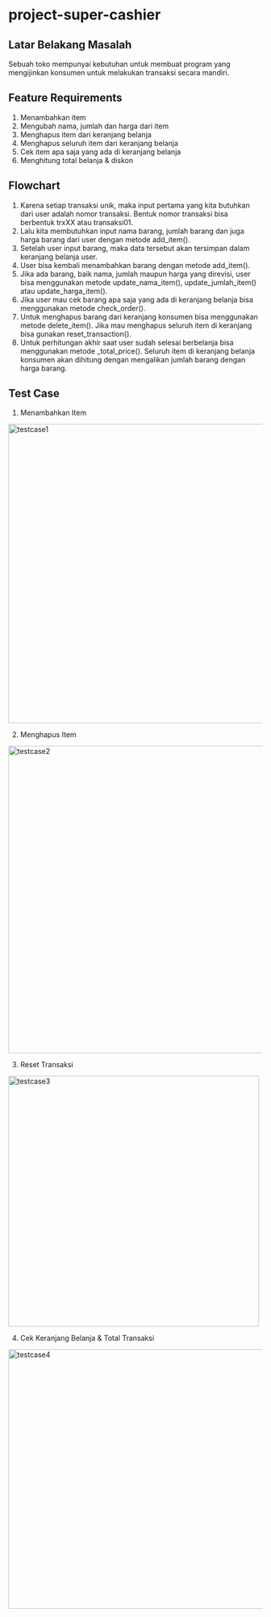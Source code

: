 # project-super-cashier

## Latar Belakang Masalah 
Sebuah toko mempunyai kebutuhan untuk membuat program yang mengijinkan konsumen untuk melakukan transaksi secara mandiri.

## Feature Requirements
1. Menambahkan item 
2. Mengubah nama, jumlah dan harga dari item
3. Menghapus item dari keranjang belanja
4. Menghapus seluruh item dari keranjang belanja
5. Cek item apa saja yang ada di keranjang belanja 
6. Menghitung total belanja & diskon 

## Flowchart
1. Karena setiap transaksi unik, maka input pertama yang kita butuhkan dari user adalah nomor transaksi. Bentuk nomor transaksi bisa berbentuk trxXX atau transaksi01.
2. Lalu kita membutuhkan input nama barang, jumlah barang dan juga harga barang dari user dengan metode add_item().
3. Setelah user input barang, maka data tersebut akan tersimpan dalam keranjang belanja user.
4. User bisa kembali menambahkan barang dengan metode add_item().
5. Jika ada barang, baik nama, jumlah maupun harga yang direvisi, user bisa menggunakan metode update_nama_item(), update_jumlah_item() atau update_harga_item().
6. Jika user mau cek barang apa saja yang ada di keranjang belanja bisa menggunakan metode check_order().
7. Untuk menghapus barang dari keranjang konsumen bisa menggunakan metode delete_item(). Jika mau menghapus seluruh item di keranjang bisa gunakan reset_transaction().
8. Untuk perhitungan akhir saat user sudah selesai berbelanja bisa menggunakan metode _total_price(). Seluruh item di keranjang belanja konsumen akan dihitung dengan mengalikan jumlah barang dengan harga barang.

## Test Case
1. Menambahkan Item
<img width="593" alt="testcase1" src="https://user-images.githubusercontent.com/128563448/230598839-d75eee53-e65d-4dbc-b8e0-4cb89f9b7f90.png">

2. Menghapus Item
<img width="609" alt="testcase2" src="https://user-images.githubusercontent.com/128563448/230598911-1b3c5850-0c4f-4c35-aee7-35e76712cf01.png">

3. Reset Transaksi
<img width="497" alt="testcase3" src="https://user-images.githubusercontent.com/128563448/230598964-60888261-b336-4d32-9f28-a559d6d992a0.png">

4. Cek Keranjang Belanja & Total Transaksi
<img width="514" alt="testcase4" src="https://user-images.githubusercontent.com/128563448/230599016-c9a312a8-3050-4c54-8ffe-e429f0986d73.png">
